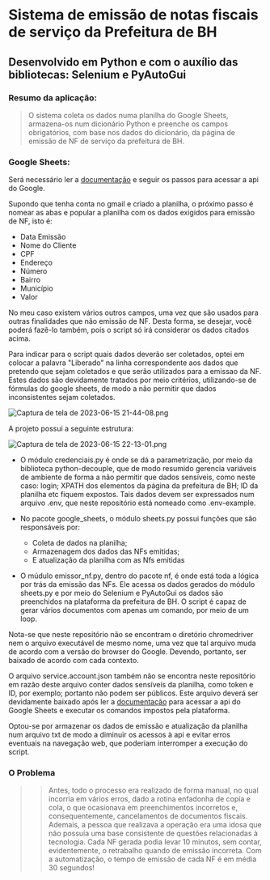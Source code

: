 # Sistema de emissão de notas fiscais de serviço da Prefeitura de BH

## Desenvolvido em Python e com o auxílio das bibliotecas: Selenium e PyAutoGui

### Resumo da aplicação:

>O sistema coleta os dados numa planilha do Google Sheets, armazena-os num dicionário Python e preenche os campos obrigatórios, com base nos dados do dicionário, da página de emissão de NF de serviço da prefeitura de BH.

### Google Sheets:

Será necessário ler a [documentação](https://developers.google.com/sheets/api/guides/concepts?hl=pt-br) e seguir os passos para acessar a api do Google.

Supondo que tenha conta no gmail e criado a planilha, o próximo passo é nomear as abas e popular a planilha com os dados exigidos para emissão de NF, isto é:
- Data Emissão
- Nome do Cliente
- CPF
- Endereço
- Número
- Bairro
- Município
- Valor

No meu caso existem vários outros campos, uma vez que são usados para outras finalidades que não emissão de NF. Desta forma, se desejar, você poderá fazê-lo também, pois o script só irá considerar os dados citados acima.

Para indicar para o script quais dados deverão ser coletados, optei em colocar a palavra "Liberado" na linha correspondente aos dados que pretendo que sejam coletados e que serão utilizados para a emissao da NF.
Estes dados são devidamente tratados por meio critérios, utilizando-se de fórmulas do google sheets, de modo a não permitir que dados inconsistentes sejam coletados.

![Captura de tela de 2023-06-15 21-44-08.png](..%2F..%2FImagens%2FCaptura%20de%20tela%20de%202023-06-15%2021-44-08.png)

A projeto possui a seguinte estrutura:

![Captura de tela de 2023-06-15 22-13-01.png](..%2F..%2FImagens%2FCaptura%20de%20tela%20de%202023-06-15%2022-13-01.png)

- O módulo credenciais.py é onde se dá a parametrização, por meio da biblioteca python-decouple, que de modo resumido gerencia variáveis de ambiente de forma a não permitir que dados sensíveis, como neste caso: login; XPATH dos elementos da página da prefeitura de BH; ID da planilha etc fiquem expostos.
Tais dados devem ser expressados num arquivo .env, que neste repositório está nomeado como .env-example.

- No pacote google_sheets, o módulo sheets.py possui funções que são responsáveis por:

  - Coleta de dados na planilha;
  - Armazenagem dos dados das NFs emitidas;
  - E atualização da planilha com as Nfs emitidas

- O múdulo emissor_nf.py, dentro do pacote nf, é onde está toda a lógica por trás da emissão das NFs. Ele acessa os dados gerados do módulo sheets.py e por meio do Selenium e PyAutoGui os dados são preenchidos na plataforma da prefeitura de BH.
O script é capaz de gerar vários documentos com apenas um comando, por meio de um loop.

Nota-se que neste repositório não se encontram o diretório chromedriver nem o arquivo executável de mesmo nome, uma vez que tal arquivo muda de acordo com a versão do browser do Google.
Devendo, portanto, ser baixado de acordo com cada contexto.
 
O arquivo service.account.json também não se encontra neste repositório em razão deste arquivo conter dados sensíveis da planilha, como token e ID, por exemplo; portanto não podem ser públicos.
Este arquivo deverá ser devidamente baixado após ler a [documentação](https://developers.google.com/sheets/api/guides/concepts?hl=pt-br) para acessar a api do Google Sheets e executar os comandos impostos pela plataforma.

Optou-se por armazenar os dados de emissão e atualização da planilha num arquivo txt de modo a diminuir os acessos à api e evitar erros eventuais na navegação web, que poderiam interromper a execução do script.

### O Problema

>>Antes, todo o processo era realizado de forma manual, no qual incorria em vários erros, dado a rotina enfadonha de copia e cola, o que ocasionava em preenchimentos incorretos e, consequentemente, cancelamentos de documentos fiscais.
Ademais, a pessoa que realizava a operação era uma idosa que não possuía uma base consistente de questões relacionadas à tecnologia. 
Cada NF gerada podia levar 10 minutos, sem contar, evidentemente, o retrabalho quando de emissão incorreta.
Com a automatização, o tempo de emissão de cada NF é em média 30 segundos!

